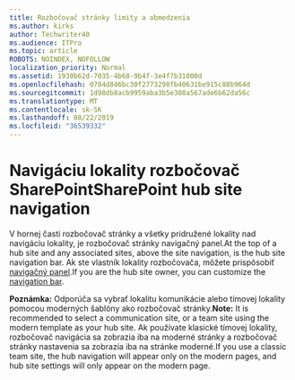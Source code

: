```yaml
---
title: Rozbočovač stránky limity a obmedzenia
ms.author: kirks
author: Techwriter40
ms.audience: ITPro
ms.topic: article
ROBOTS: NOINDEX, NOFOLLOW
localization_priority: Normal
ms.assetid: 1930b62d-7035-4b68-9b4f-3e4f7b31000d
ms.openlocfilehash: 0704d846bc30f2773298fb40631be915c88b964d
ms.sourcegitcommit: 1d98db8acb9959aba3b5e308a567ade6b62da56c
ms.translationtype: MT
ms.contentlocale: sk-SK
ms.lasthandoff: 08/22/2019
ms.locfileid: "36539332"
---
```

# <a name="sharepoint-hub-site-navigation"></a><span data-ttu-id="9c65c-102">Navigáciu lokality rozbočovač SharePoint</span><span class="sxs-lookup"><span data-stu-id="9c65c-102">SharePoint hub site navigation</span></span>

<span data-ttu-id="9c65c-103">V hornej časti rozbočovač stránky a všetky pridružené lokality nad navigáciu lokality, je rozbočovač stránky navigačný panel.</span><span class="sxs-lookup"><span data-stu-id="9c65c-103">At the top of a hub site and any associated sites, above the site navigation, is the hub site navigation bar.</span></span> <span data-ttu-id="9c65c-104">Ak ste vlastník lokality rozbočovača, môžete prispôsobiť [navigačný panel](https://support.office.com/article/customize-the-navigation-on-your-sharepoint-site-3cd61ae7-a9ed-4e1e-bf6d-4655f0bf25ca#hubnav).</span><span class="sxs-lookup"><span data-stu-id="9c65c-104">If you are the hub site owner, you can customize the [navigation bar](https://support.office.com/article/customize-the-navigation-on-your-sharepoint-site-3cd61ae7-a9ed-4e1e-bf6d-4655f0bf25ca#hubnav).</span></span> 

<span data-ttu-id="9c65c-105">**Poznámka:** Odporúča sa vybrať lokalitu komunikácie alebo tímovej lokality pomocou moderných šablóny ako rozbočovač stránky.</span><span class="sxs-lookup"><span data-stu-id="9c65c-105">**Note:** It is recommended to select a communication site, or a team site using the modern template as your hub site.</span></span> <span data-ttu-id="9c65c-106">Ak používate klasické tímovej lokality, rozbočovač navigácia sa zobrazia iba na moderné stránky a rozbočovač stránky nastavenia sa zobrazia iba na stránke moderné.</span><span class="sxs-lookup"><span data-stu-id="9c65c-106">If you use a classic team site, the hub navigation will appear only on the modern pages, and hub site settings will only appear on the modern page.</span></span> 


